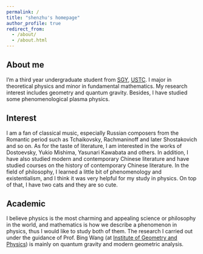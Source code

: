 ```yaml
---
permalink: /
title: "shenzhu's homepage"
author_profile: true
redirect_from: 
  - /about/
  - /about.html
---
```

About me
-----
I’m a third year undergraduate student from [SGY](https://sgy.ustc.edu.cn/main.htm), [USTC](https://www.ustc.edu.cn/). I major in theoretical physics and minor in fundamental mathematics. My research interest includes geometry and quantum gravity. Besides, I have studied some phenomenological plasma physics.

Interest
-----
I am a fan of classical music, especially Russian composers from the Romantic period such as Tchaikovsky, Rachmaninoff and later Shostakovich and so on. As for the taste of literature, I am interested in the works of Dostoevsky, Yukio Mishima, Yasunari Kawabata and others. In addition, I have also studied modern and contemporary Chinese literature and have studied courses on the history of contemporary Chinese literature. In the field of philosophy, I learned a little bit of phenomenology and existentialism, and I think it was very helpful for my study in physics. On top of that, I have two cats and they are so cute.

Academic
-----
I believe physics is the most charming and appealing science or philosophy in the world, and mathematics is how we describe a phenomenon in physics, thus I would like to study both of them. The research I carried out under the guidance of Prof. Bing Wang (at [Institute of Geometry and Physics](http://igp.ustc.edu.cn/main.htm)) is mainly on quantum gravity and modern geometric analysis.
